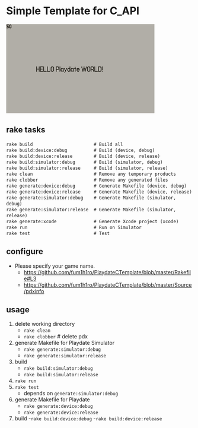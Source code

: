 # Simple Template for C_API

![sample](can_delete/record_sample.gif)


## rake tasks

```
rake build                       # Build all
rake build:device:debug          # Build (device, debug)
rake build:device:release        # Build (device, release)
rake build:simulator:debug       # Build (simulator, debug)
rake build:simulator:release     # Build (simulator, release)
rake clean                       # Remove any temporary products
rake clobber                     # Remove any generated files
rake generate:device:debug       # Generate Makefile (device, debug)
rake generate:device:release     # Generate Makefile (device, release)
rake generate:simulator:debug    # Generate Makefile (simulator, debug)
rake generate:simulator:release  # Generate Makefile (simulator, release)
rake generate:xcode              # Generate Xcode project (xcode)
rake run                         # Run on Simulator
rake test                        # Test
```


## configure

- Please specify your game name.
    - https://github.com/fum1h1ro/PlaydateCTemplate/blob/master/Rakefile#L3
    - https://github.com/fum1h1ro/PlaydateCTemplate/blob/master/Source/pdxinfo


## usage

1. delete working directory
    - `rake clean`
    - `rake clobber` # delete pdx
2. generate Makefile for Playdate Simulator
    - `rake generate:simulator:debug`
    - `rake generate:simulator:release`
3. build
    - `rake build:simulator:debug`
    - `rake build:simulator:release`
4. `rake run`
5. `rake test`
    - depends on `generate:simulator:debug`
6. generate Makefile for Playdate
    - `rake generate:device:debug`
    - `rake generate:device:release`
7. build
    -`rake build:device:debug`
    -`rake build:device:release`

